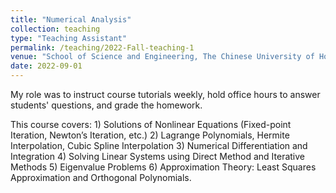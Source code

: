 ```yaml
---
title: "Numerical Analysis"
collection: teaching
type: "Teaching Assistant"
permalink: /teaching/2022-Fall-teaching-1
venue: "School of Science and Engineering, The Chinese University of Hong Kong, Shenzhen"
date: 2022-09-01
---
```


My role was to instruct course tutorials weekly, hold office hours to answer students' questions, and grade the homework. 

This course covers: 1) Solutions of Nonlinear Equations (Fixed-point Iteration, Newton’s Iteration, etc.) 2) Lagrange Polynomials, Hermite Interpolation, Cubic Spline Interpolation 3) Numerical Differentiation and Integration 4) Solving Linear Systems using Direct Method and Iterative Methods 5) Eigenvalue Problems 6) Approximation Theory: Least Squares Approximation and Orthogonal Polynomials.
